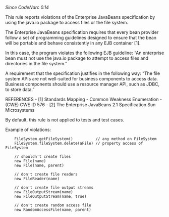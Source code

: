 *Since CodeNarc 0.14*

This rule reports violations of the Enterprise JavaBeans specification
by using the java.io package to access files or the file system.

The Enterprise JavaBeans specification requires that every bean provider
follow a set of programming guidelines designed to ensure that the bean
will be portable and behave consistently in any EJB container \[1\].

In this case, the program violates the following EJB guideline: “An
enterprise bean must not use the java.io package to attempt to access
files and directories in the file system.”

A requirement that the specification justifies in the following way:
“The file system APIs are not well-suited for business components to
access data. Business components should use a resource manager API, such
as JDBC, to store data.”

REFERENCES - \[1\] Standards Mapping - Common Weakness Enumeration -
(CWE) CWE ID 576 - \[2\] The Enterprise JavaBeans 2.1 Specification Sun
Microsystems

By default, this rule is not applied to tests and test cases.

Example of violations:

``` 
    FileSystem.getFileSystem()          // any method on FileSystem
    FileSystem.fileSystem.delete(aFile) // property access of FileSystem

    // shouldn't create files
    new File(name)
    new File(name, parent)

    // don't create file readers
    new FileReader(name)

    // don't create file output streams
    new FileOutputStream(name)
    new FileOutputStream(name, true)

    // don't create random access file
    new RandomAccessFile(name, parent)
```
